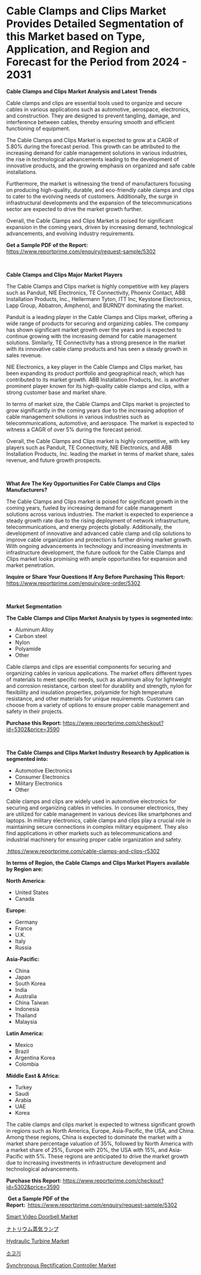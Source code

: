 <p><h1>Cable Clamps and Clips Market Provides Detailed Segmentation of this Market based on Type, Application, and Region and Forecast for the Period from 2024 - 2031</h1></p><p><strong>Cable Clamps and Clips Market Analysis and Latest Trends</strong></p>
<p><p>Cable clamps and clips are essential tools used to organize and secure cables in various applications such as automotive, aerospace, electronics, and construction. They are designed to prevent tangling, damage, and interference between cables, thereby ensuring smooth and efficient functioning of equipment.</p><p>The Cable Clamps and Clips Market is expected to grow at a CAGR of 5.80% during the forecast period. This growth can be attributed to the increasing demand for cable management solutions in various industries, the rise in technological advancements leading to the development of innovative products, and the growing emphasis on organized and safe cable installations.</p><p>Furthermore, the market is witnessing the trend of manufacturers focusing on producing high-quality, durable, and eco-friendly cable clamps and clips to cater to the evolving needs of customers. Additionally, the surge in infrastructural developments and the expansion of the telecommunications sector are expected to drive the market growth further.</p><p>Overall, the Cable Clamps and Clips Market is poised for significant expansion in the coming years, driven by increasing demand, technological advancements, and evolving industry requirements.</p></p>
<p><strong>Get a Sample PDF of the Report:&nbsp;</strong> <a href="https://www.reportprime.com/enquiry/request-sample/5302">https://www.reportprime.com/enquiry/request-sample/5302</a></p>
<p>&nbsp;</p>
<p><strong>Cable Clamps and Clips Major Market Players</strong></p>
<p><p>The Cable Clamps and Clips market is highly competitive with key players such as Panduit, NIE Electronics, TE Connectivity, Phoenix Contact, ABB Installation Products, Inc., Hellermann Tyton, ITT Inc, Keystone Electronics, Lapp Group, Abbatron, Amphenol, and BURNDY dominating the market.</p><p>Panduit is a leading player in the Cable Clamps and Clips market, offering a wide range of products for securing and organizing cables. The company has shown significant market growth over the years and is expected to continue growing with the increasing demand for cable management solutions. Similarly, TE Connectivity has a strong presence in the market with its innovative cable clamp products and has seen a steady growth in sales revenue.</p><p>NIE Electronics, a key player in the Cable Clamps and Clips market, has been expanding its product portfolio and geographical reach, which has contributed to its market growth. ABB Installation Products, Inc. is another prominent player known for its high-quality cable clamps and clips, with a strong customer base and market share.</p><p>In terms of market size, the Cable Clamps and Clips market is projected to grow significantly in the coming years due to the increasing adoption of cable management solutions in various industries such as telecommunications, automotive, and aerospace. The market is expected to witness a CAGR of over 5% during the forecast period.</p><p>Overall, the Cable Clamps and Clips market is highly competitive, with key players such as Panduit, TE Connectivity, NIE Electronics, and ABB Installation Products, Inc. leading the market in terms of market share, sales revenue, and future growth prospects.</p></p>
<p>&nbsp;</p>
<p><strong>What Are The Key Opportunities For Cable Clamps and Clips Manufacturers?</strong></p>
<p><p>The Cable Clamps and Clips market is poised for significant growth in the coming years, fueled by increasing demand for cable management solutions across various industries. The market is expected to experience a steady growth rate due to the rising deployment of network infrastructure, telecommunications, and energy projects globally. Additionally, the development of innovative and advanced cable clamp and clip solutions to improve cable organization and protection is further driving market growth. With ongoing advancements in technology and increasing investments in infrastructure development, the future outlook for the Cable Clamps and Clips market looks promising with ample opportunities for expansion and market penetration.</p></p>
<p><strong>Inquire or Share Your Questions If Any Before Purchasing This Report:</strong> <a href="https://www.reportprime.com/enquiry/pre-order/5302">https://www.reportprime.com/enquiry/pre-order/5302</a></p>
<p>&nbsp;</p>
<p><strong>Market Segmentation</strong></p>
<p><strong>The Cable Clamps and Clips Market Analysis by types is segmented into:</strong></p>
<p><ul><li>Aluminum Alloy</li><li>Carbon steel</li><li>Nylon</li><li>Polyamide</li><li>Other</li></ul></p>
<p><p>Cable clamps and clips are essential components for securing and organizing cables in various applications. The market offers different types of materials to meet specific needs, such as aluminum alloy for lightweight and corrosion resistance, carbon steel for durability and strength, nylon for flexibility and insulation properties, polyamide for high temperature resistance, and other materials for unique requirements. Customers can choose from a variety of options to ensure proper cable management and safety in their projects.</p></p>
<p><strong>Purchase this Report:&nbsp;</strong><a href="https://www.reportprime.com/checkout?id=5302&price=3590">https://www.reportprime.com/checkout?id=5302&price=3590</a></p>
<p>&nbsp;</p>
<p><strong>The Cable Clamps and Clips Market Industry Research by Application is segmented into:</strong></p>
<p><ul><li>Automotive Electronics</li><li>Consumer Electronics</li><li>Military Electronics</li><li>Other</li></ul></p>
<p><p>Cable clamps and clips are widely used in automotive electronics for securing and organizing cables in vehicles. In consumer electronics, they are utilized for cable management in various devices like smartphones and laptops. In military electronics, cable clamps and clips play a crucial role in maintaining secure connections in complex military equipment. They also find applications in other markets such as telecommunications and industrial machinery for ensuring proper cable organization and safety.</p></p>
<p><a href="https://www.reportprime.com/cable-clamps-and-clips-r5302">&nbsp;https://www.reportprime.com/cable-clamps-and-clips-r5302</a></p>
<p><strong>In terms of Region, the Cable Clamps and Clips Market Players available by Region are:</strong></p>
<p>
    <p> <strong> North America: </strong>
        <ul>
            <li>United States</li>
            <li>Canada</li>
        </ul>
        </p> 
    <p> <strong> Europe: </strong>
        <ul>
            <li>Germany</li>
            <li>France</li>
            <li>U.K.</li>
            <li>Italy</li>
            <li>Russia</li>
        </ul>
        </p> 
    <p> <strong> Asia-Pacific: </strong>
        <ul>
            <li>China</li>
            <li>Japan</li>
            <li>South Korea</li>
            <li>India</li>
            <li>Australia</li>
            <li>China Taiwan</li>
            <li>Indonesia</li>
            <li>Thailand</li>
            <li>Malaysia</li>
        </ul>
        </p> 
    <p> <strong> Latin America: </strong>
        <ul>
            <li>Mexico</li>
            <li>Brazil</li>
            <li>Argentina Korea</li>
            <li>Colombia</li>
        </ul>
        </p> 
    <p> <strong> Middle East & Africa: </strong>
        <ul>
            <li>Turkey</li>
            <li>Saudi</li>
            <li>Arabia</li>
            <li>UAE</li>
            <li>Korea</li>
        </ul>
    </p>
    </p>
<p><p>The cable clamps and clips market is expected to witness significant growth in regions such as North America, Europe, Asia-Pacific, the USA, and China. Among these regions, China is expected to dominate the market with a market share percentage valuation of 35%, followed by North America with a market share of 25%, Europe with 20%, the USA with 15%, and Asia-Pacific with 5%. These regions are anticipated to drive the market growth due to increasing investments in infrastructure development and technological advancements.</p></p>
<p><strong>Purchase this Report: </strong><a href="https://www.reportprime.com/checkout?id=5302&price=3590">https://www.reportprime.com/checkout?id=5302&price=3590</a></p>
<p>&nbsp;<strong>Get a Sample PDF of the Report:&nbsp;&nbsp;</strong><a href="https://www.reportprime.com/enquiry/request-sample/5302">https://www.reportprime.com/enquiry/request-sample/5302</a></p>
<p><strong></strong></p>
<p><p><a href="https://www.linkedin.com/pulse/smart-video-doorbell-market-trends-forecast-competitive-2dyue">Smart Video Doorbell Market</a></p><p><a href="https://github.com/TysonKub/Market-Research-Report-List-1/blob/main/579981774061.md">ナトリウム蒸気ランプ</a></p><p><a href="https://www.linkedin.com/pulse/hydraulic-turbine-market-analysis-sze-forecasted-period-from-dbtje">Hydraulic Turbine Market</a></p><p><a href="https://medium.com/@treyhettinger2023/%EC%86%8C%EA%B3%A0%EA%B8%B0-%EC%8B%9C%EC%9E%A5-%ED%86%B5%EC%B0%B0-%EC%8B%9C%EC%9E%A5-%EB%8F%99%ED%96%A5-%EC%84%B1%EC%9E%A5-2024%EB%85%84%EB%B6%80%ED%84%B0-2031%EB%85%84%EA%B9%8C%EC%A7%80-%EC%98%88%EC%83%81%EB%90%9C-%EC%98%88%EC%B8%A1-9295494b57c8">소고기</a></p><p><a href="https://github.com/Sinjinluong3e0awx2m195k76/Market-Research-Report-List-2/blob/main/synchronous-rectification-controller-market.md">Synchronous Rectification Controller Market</a></p></p>